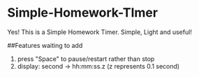 # Simple-Homework-TImer
Yes! This is a Simple Homework Timer. Simple, Light and useful!

##Features waiting to add
1. press "Space" to pause/restart rather than stop
2. display: second -> hh:mm:ss.z (z represents 0.1 second)
